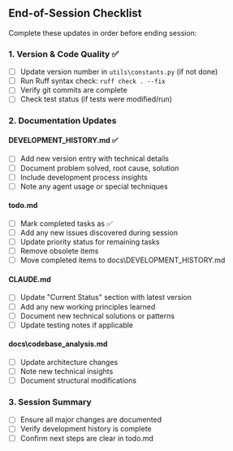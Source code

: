 ## End-of-Session Checklist

Complete these updates in order before ending session:

### 1. Version & Code Quality ✅
- [ ] Update version number in `utils\constants.py` (if not done)
- [ ] Run Ruff syntax check: `ruff check . --fix`
- [ ] Verify git commits are complete
- [ ] Check test status (if tests were modified/run)

### 2. Documentation Updates

#### DEVELOPMENT_HISTORY.md ✅
- [ ] Add new version entry with technical details
- [ ] Document problem solved, root cause, solution
- [ ] Include development process insights
- [ ] Note any agent usage or special techniques

#### todo.md
- [ ] Mark completed tasks as ✅
- [ ] Add any new issues discovered during session
- [ ] Update priority status for remaining tasks
- [ ] Remove obsolete items
- [ ] Move completed items to docs\DEVELOPMENT_HISTORY.md

#### CLAUDE.md
- [ ] Update "Current Status" section with latest version
- [ ] Add any new working principles learned
- [ ] Document new technical solutions or patterns
- [ ] Update testing notes if applicable

#### docs\codebase_analysis.md
- [ ] Update architecture changes
- [ ] Note new technical insights
- [ ] Document structural modifications

### 3. Session Summary
- [ ] Ensure all major changes are documented
- [ ] Verify development history is complete
- [ ] Confirm next steps are clear in todo.md